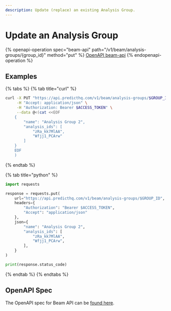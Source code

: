 ```yaml
---
description: Update (replace) an existing Analysis Group.
---
```


# Update an Analysis Group

{% openapi-operation spec="beam-api" path="/v1/beam/analysis-groups/{group_id}" method="put" %}
[OpenAPI beam-api](https://raw.githubusercontent.com/predicthq/api-specs/refs/heads/main/openapi/beam-api.yaml)
{% endopenapi-operation %}

## Examples

{% tabs %}
{% tab title="curl" %}
```bash
curl -X PUT "https://api.predicthq.com/v1/beam/analysis-groups/$GROUP_ID" \
     -H "Accept: application/json" \
     -H "Authorization: Bearer $ACCESS_TOKEN" \
     --data @<(cat <<EOF
    {
        "name": "Analysis Group 2",
        "analysis_ids": [
            "zRa_kk7MlAA",
            "Wfjj1_PCArw"
        ]
    }
    EOF
    )
```
{% endtab %}

{% tab title="python" %}
```python
import requests

response = requests.put(
    url="https://api.predicthq.com/v1/beam/analysis-groups/$GROUP_ID",
    headers={
        "Authorization": "Bearer $ACCESS_TOKEN",
        "Accept": "application/json"
    },
    json={
        "name": "Analysis Group 2",
        "analysis_ids": [
            "zRa_kk7MlAA",
            "Wfjj1_PCArw",
        ],
    }
)

print(response.status_code)
```
{% endtab %}
{% endtabs %}

## OpenAPI Spec

The OpenAPI spec for Beam API can be [found here](https://api.predicthq.com/docs/?urls.primaryName=Beam+API).
